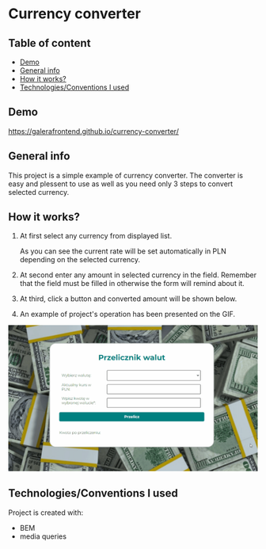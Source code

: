 # Currency converter

## Table of content
- [Demo](#Demo)
- [General info](#general-info)
- [How it works?](#how-it-works)
- [Technologies/Conventions I used](#TechnologiesConventions-I-used)

## Demo
https://galerafrontend.github.io/currency-converter/

## General info
This project is a simple example of currency converter. The converter is easy and plessent to use as well as you need only 3 steps to convert selected currency.

## How it works?
1. At first select any currency from displayed list.

    As you can see the current rate will be set automatically in PLN depending on the selected currency.

2. At second enter any amount in selected currency in the field.
Remember that the field must be filled in otherwise the form will remind about it.

3. At third, click a button and converted amount will be shown below. 

4. An example of project's operation has been presented on the GIF.

![How_it_works_currency_converter](images/How_it_works_CC.gif)
## Technologies/Conventions I used
Project is created with:
- BEM
- media queries
